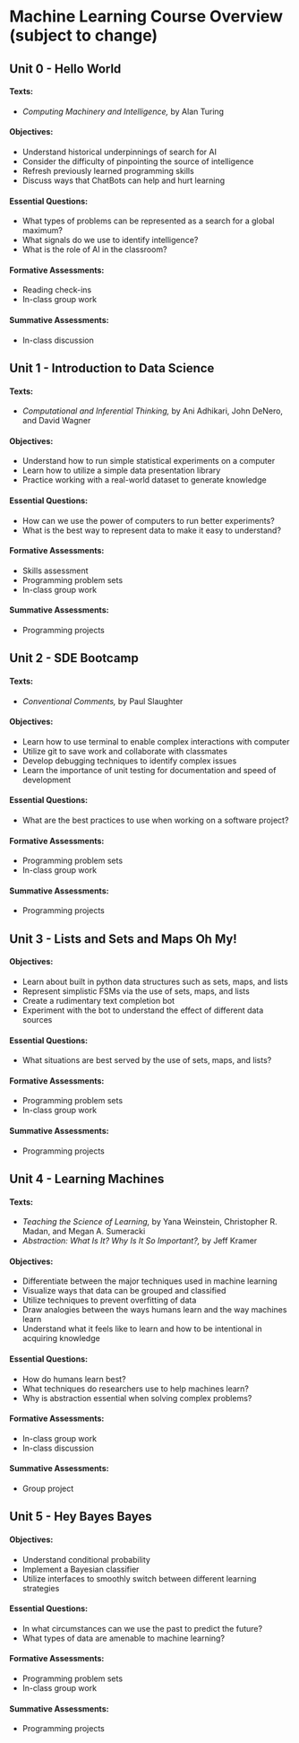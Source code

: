 # Machine Learning Course Overview (subject to change)

## Unit 0 - Hello World

#### Texts:

- *Computing Machinery and Intelligence,* by Alan Turing

#### Objectives:

- Understand historical underpinnings of search for AI
- Consider the difficulty of pinpointing the source of intelligence
- Refresh previously learned programming skills
- Discuss ways that ChatBots can help and hurt learning

#### Essential Questions:

- What types of problems can be represented as a search for a global maximum?
- What signals do we use to identify intelligence?
- What is the role of AI in the classroom?

#### Formative Assessments:

- Reading check-ins
- In-class group work

#### Summative Assessments:

- In-class discussion

## Unit 1 - Introduction to Data Science

#### Texts:

- *Computational and Inferential Thinking,* by Ani Adhikari, John DeNero, and David Wagner

#### Objectives:

- Understand how to run simple statistical experiments on a computer
- Learn how to utilize a simple data presentation library
- Practice working with a real-world dataset to generate knowledge

#### Essential Questions:

- How can we use the power of computers to run better experiments?
- What is the best way to represent data to make it easy to understand?

#### Formative Assessments:

- Skills assessment
- Programming problem sets
- In-class group work

#### Summative Assessments:

- Programming projects

## Unit 2 - SDE Bootcamp

#### Texts:

- *Conventional Comments,* by Paul Slaughter

#### Objectives:

- Learn how to use terminal to enable complex interactions with computer
- Utilize git to save work and collaborate with classmates
- Develop debugging techniques to identify complex issues
- Learn the importance of unit testing for documentation and speed of development

#### Essential Questions:

- What are the best practices to use when working on a software project?

#### Formative Assessments:

- Programming problem sets
- In-class group work

#### Summative Assessments:

- Programming projects

## Unit 3 - Lists and Sets and Maps Oh My!

#### Objectives:

- Learn about built in python data structures such as sets, maps, and lists
- Represent simplistic FSMs via the use of sets, maps, and lists
- Create a rudimentary text completion bot
- Experiment with the bot to understand the effect of different data sources

#### Essential Questions:

- What situations are best served by the use of sets, maps, and lists?

#### Formative Assessments:

- Programming problem sets
- In-class group work

#### Summative Assessments:

- Programming projects

## Unit 4 - Learning Machines

#### Texts:

- *Teaching the Science of Learning,* by Yana Weinstein, Christopher R. Madan, and Megan A. Sumeracki
- *Abstraction: What Is It? Why Is It So Important?,* by Jeff Kramer

#### Objectives:

- Differentiate between the major techniques used in machine learning
- Visualize ways that data can be grouped and classified
- Utilize techniques to prevent overfitting of data
- Draw analogies between the ways humans learn and the way machines learn
- Understand what it feels like to learn and how to be intentional in acquiring knowledge

#### Essential Questions:

- How do humans learn best?
- What techniques do researchers use to help machines learn?
- Why is abstraction essential when solving complex problems?

#### Formative Assessments:

- In-class group work
- In-class discussion

#### Summative Assessments:

- Group project

## Unit 5 - Hey Bayes Bayes

#### Objectives:

- Understand conditional probability
- Implement a Bayesian classifier
- Utilize interfaces to smoothly switch between different learning strategies

#### Essential Questions:

- In what circumstances can we use the past to predict the future?
- What types of data are amenable to machine learning?

#### Formative Assessments:

- Programming problem sets
- In-class group work

#### Summative Assessments:

- Programming projects
